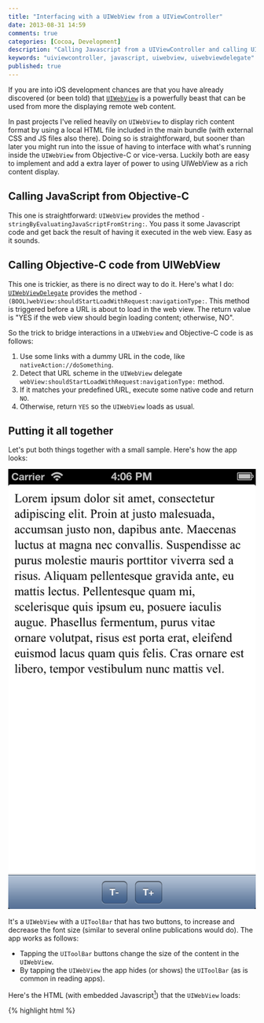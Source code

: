 ```yaml
---
title: "Interfacing with a UIWebView from a UIViewController"
date: 2013-08-31 14:59
comments: true
categories: [Cocoa, Development]
description: "Calling Javascript from a UIViewController and calling UIViewController methods from Javascript"
keywords: "uiviewcontroller, javascript, uiwebview, uiwebviewdelegate"
published: true
---
```

If you are into iOS development chances are that you have already discovered (or been told) that [`UIWebView`] is a powerfully beast that can be used from more the displaying remote web content.

In past projects I've relied heavily on `UIWebView` to display rich content format by using a local HTML file included in the main bundle (with external CSS and JS files also there). Doing so is straightforward, but sooner than later you might run into the issue of having to interface with what's running inside the `UIWebView` from Objective-C or vice-versa. Luckily both are easy to implement and add a extra layer of power to using UIWebView as a rich content display.

<!-- more -->

## Calling JavaScript from Objective-C
This one is straightforward: `UIWebView` provides the method `-stringByEvaluatingJavaScriptFromString:`. You pass it some Javascript code and get back the result of having it executed in the web view. Easy as it sounds.

## Calling Objective-C code from UIWebView
This one is trickier, as there is no direct way to do it. Here's what I do:  
[`UIWebViewDelegate`] provides the method `-(BOOL)webView:shouldStartLoadWithRequest:navigationType:`.
This method is triggered before a URL is about to load in the web view. The return value is "YES if the web view should begin loading content; otherwise, NO".

So the trick to bridge interactions in a `UIWebView` and Objective-C code is as follows:

1. Use some links with a dummy URL in the code, like `nativeAction://doSomething`.
2. Detect that URL scheme in the `UIWebView` delegate `webView:shouldStartLoadWithRequest:navigationType:` method.
3. If it matches your predefined URL, execute some native code and return `NO`.
4. Otherwise, return `YES` so the `UIWebView` loads as usual.

## Putting it all together
Let's put both things together with a small sample. Here's how the app looks:

![](/assets/images/2013-08-31/UIWebViewSample.png)

It's a `UIWebView` with a `UIToolBar` that has two buttons, to increase and decrease the font size (similar to several online publications would do). The app works as follows:

- Tapping the `UIToolBar` buttons change the size of the content in the `UIWebView`.
- By tapping the `UIWebView` the app hides (or shows) the `UIToolBar` (as is common in reading apps).

Here's the HTML (with embedded Javascript[^ResizeSource]) that the `UIWebView` loads:

{% highlight html %}
<html>
    <head>
        <script language="javascript">
            function resizeText(multiplier) {
                if (document.body.style.fontSize == "") {
                    document.body.style.fontSize = "1.0em";
                }
                document.body.style.fontSize =
                parseFloat(document.body.style.fontSize) +
                (multiplier * 0.2) + "em";
            }
            
            function touchStart(event) {
                sX = event.touches[0].clientX;
                sY = event.touches[0].clientY;
            }
            
            function touchEnd(event) {
                var parentNode = event.target.parentNode
                if ( parentNode != null && parentNode.nodeName.toLowerCase() == "a" )
                    return;
                
                if (event.changedTouches[0].clientX == sX &&
                    event.changedTouches[0].clientY == sY) {
                    
                    window.location = "nativeAction://hideShow";
                }
            }
            
            document.addEventListener("touchstart", touchStart, false);
            document.addEventListener("touchend", touchEnd, false);

            </script>
    </head>
    <body>
       Lorem ipsum dolor sit amet, consectetur adipiscing elit.
       Proin at justo malesuada, accumsan justo non, dapibus ante.
       Maecenas luctus at magna nec convallis. Suspendisse ac
       purus molestie mauris porttitor viverra sed a risus. Aliquam
       pellentesque gravida ante, eu mattis lectus.
    </body>
</html>
{% endhighlight %}

And here's the `UIViewController` that is also the `UIWebViewDelegate`:

{% highlight objective_c %}
//
//  QDNViewController.m
//  WebViewSample
//
//  Created by Pablo Bendersky on 8/31/13.
//  Copyright (c) 2013 Pablo Bendersky. All rights reserved.
//

#import "QDNViewController.h"

@interface QDNViewController ()

@property (nonatomic, strong) IBOutlet UIWebView *webView;
@property (nonatomic, strong) IBOutlet UIToolbar *toolBar;

- (IBAction)decreaseTextSize:(id)sender;
- (IBAction)increaseTextSize:(id)sender;
- (void)resizeTextAdding:(NSInteger)textSizeIncrement;

@end

@implementation QDNViewController

- (void)viewWillAppear:(BOOL)animated {
    NSURL *localFileURL = [[NSBundle mainBundle] URLForResource:@"content"
                                                  withExtension:@"html"];
    [self.webView loadHTMLString:
     [NSString stringWithContentsOfURL:localFileURL
                              encoding:NSUTF8StringEncoding
                                 error:NULL]
                         baseURL:nil];
}

- (IBAction)decreaseTextSize:(id)sender {
    [self resizeTextAdding:-1];
}

- (IBAction)increaseTextSize:(id)sender {
    [self resizeTextAdding:1];
}

- (void)resizeTextAdding:(NSInteger)textSizeIncrement {
    NSString *jsString = [NSString stringWithFormat:@"resizeText(%d)", textSizeIncrement];

    [self.webView stringByEvaluatingJavaScriptFromString:jsString];
}

#pragma mark - UIWebViewDelegate methods

- (BOOL)webView:(UIWebView *)webView shouldStartLoadWithRequest:(NSURLRequest *)request
 navigationType:(UIWebViewNavigationType)navigationType {
    
    if ([request.URL.scheme caseInsensitiveCompare:@"nativeAction"] == NSOrderedSame) {
        [UIView animateWithDuration:0.3 animations:^{
            self.toolBar.alpha = (1 - self.toolBar.alpha);
        }];
    }

    return YES;
}

@end
{% endhighlight %}

You can grab the entire code from [this Github repository](https://github.com/pbendersky/pablinorg-UIWebViewSample).

[`UIWebView`]: https://developer.apple.com/library/ios/documentation/UIKit/Reference/UIWebView_Class/Reference/Reference.html#//apple_ref/doc/uid/TP40006950
[`UIWebViewDelegate`]: https://developer.apple.com/library/ios/documentation/UIKit/Reference/UIWebViewDelegate_Protocol/Reference/Reference.html#//apple_ref/occ/intf/UIWebViewDelegate
[^ResizeSource]: The source code for resizing the HTML content was taken from [here](http://davidwalsh.name/change-text-size-onclick-with-javascript)